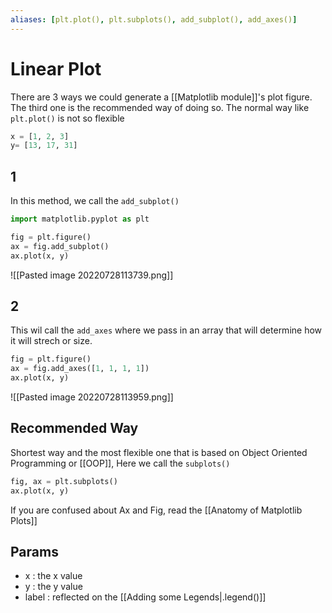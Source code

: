 ```yaml
---
aliases: [plt.plot(), plt.subplots(), add_subplot(), add_axes()]
---
```

# Linear Plot
There are 3 ways we could generate a [[Matplotlib module]]'s plot figure. The third one is the recommended way of doing so. The normal way like `plt.plot()` is not so flexible

```python
x = [1, 2, 3]
y= [13, 17, 31]
```

## 1
In this method, we call the `add_subplot()`
```python
import matplotlib.pyplot as plt

fig = plt.figure()
ax = fig.add_subplot()
ax.plot(x, y)
```
![[Pasted image 20220728113739.png]]

## 2
This wil call the `add_axes` where we pass in an array that will determine how it will strech or size.
```python
fig = plt.figure()
ax = fig.add_axes([1, 1, 1, 1])
ax.plot(x, y)
```

![[Pasted image 20220728113959.png]]

## Recommended Way
Shortest way and the most flexible one that is based on Object Oriented Programming or [[OOP]], Here we call the `subplots()`
```python
fig, ax = plt.subplots()
ax.plot(x, y)
```

If you are confused about Ax and Fig, read the [[Anatomy of Matplotlib Plots]]



## Params
- x : the x value
- y : the y value
- label : reflected on the [[Adding some Legends|.legend()]]